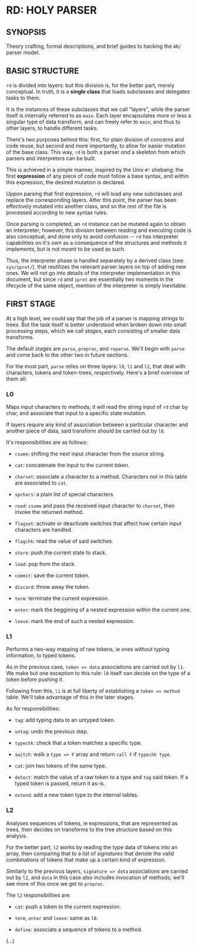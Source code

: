 # RD: HOLY PARSER

## SYNOPSIS

Theory crafting, formal descriptions, and brief guides to hacking the `AR/` parser model.


## BASIC STRUCTURE

`rd` is divided into layers: but this division is, for the better part, merely conceptual. In truth, it is a __single  class__ that loads subclasses and delegates tasks to them.

It is the instances of these subclasses that we call "layers", while the parser itself is internally referred to as `main`. Each layer encapsulates more or less a singular type of data transform, and can freely refer to `main`, and thus to other layers, to handle different tasks.

There's two purposes behind this: first, for plain division of concerns and code reuse, but second and more importantly, to allow for easier mutation of the base class. This way, `rd` is both a parser *and* a skeleton from which parsers and interpreters can be built.

This is achieved in a simple manner, inspired by the Unix `#!` shebang: the first __expression__ of any piece of code must follow a base syntax, and within this expression, the desired mutation is declared.

Uppon parsing that first expression, `rd` will load any new subclasses and replace the corresponding layers. After this point, the parser has been effectively mutated into another class, and so the rest of the file is processed according to new syntax rules.

Once parsing is completed, an `rd` instance can be mutated again to obtain an interpreter; however, this division between reading and executing code is also conceptual, and done only to avoid confusion -- `rd` has interpreter capabilities on it's own as a consequence of the structures and methods it implements, but is not *meant* to be used as such.

Thus, the interpreter phase is handled separately by a derived class (see: `sys/ipret/`), that reutilizes the relevant parser layers on top of adding new ones. We will not go into details of the interpreter implementation in this document, but since `rd` and `ipret` are essentially two moments in the lifecycle of the same object, mention of the interpreter is simply inevitable.

## FIRST STAGE

At a high level, we could say that the job of a parser is mapping strings to trees. But the task itself is better understood when broken down into small processing steps, which we call *stages*, each consisting of smaller data transforms.

The default stages are `parse`, `preproc`, and `reparse`. We'll begin with `parse` and come back to the other two in future sections.


For the most part, `parse` relies on three layers: `l0`, `l1` and `l2`, that deal with characters, tokens and token-trees, respectively. Here's a brief overview of them all:

### L0

Maps input characters to methods; it will read the string input of `rd` char by char, and associate that input to a specific state mutation.

If layers require any kind of association between a particular character and another piece of data, said transform should be carried out by `l0`.

It's responsibilities are as follows:

- `csume`: shifting the next input character from the source string.

- `cat`: concatenate the input to the current token.

- `charset`: associate a character to a method. Characters not in this table are associated to `cat`.

- `spchars`: a plain list of special characters.

- `read`: `csume` and pass the received input character to `charset`, then invoke the returned method.

- `flagset`: activate or deactivate switches that affect how certain input characters are handled.

- `flagchk`: read the value of said switches.

- `store`: push the current state to stack.
 
- `load`: pop from the stack.

- `commit`: save the current token.

- `discard`: throw away the token.

- `term`: terminate the current expression.

- `enter`: mark the beggining of a nested expression within the current one.

- `leave`: mark the end of such a nested expression.


### L1

Performs a two-way mapping of raw tokens, ie ones without typing information, to typed tokens.

As in the previous case, `token => data` associations are carried out by `l1`. We make but one exception to this rule: `l0` itself can decide on the type of a token before pushing it.

Following from this, `l1` is at full liberty of establishing a `token => method` table. We'll take advantage of this in the later stages.

As for responsibilities:

- `tag`: add typing data to an untyped token.

- `untag`: undo the previous step.

- `typechk`: check that a token matches a specific type.

- `switch`: walk a `type => F` array and return `call F` if `typechk type`.

- `cat`: join two tokens of the same type.

- `detect`: match the value of a raw token to a type and `tag` said token. If a typed token is passed, return it as-is.

- `extend`: add a new token type to the internal tables.


### L2

Analyses sequences of tokens, ie expressions, that are represented as trees, then decides on transforms to the tree structure based on this analysis.

For the better part, `l2` works by reading the type data of tokens into an array, then comparing that to a list of *signatures* that denote the valid combinations of tokens that make up a certain kind of expression.

Similarly to the previous layers, `signature => data` associations are carried out by `l2`, and `data` in this case *also* includes invocation of methods; we'll see more of this once we get to `preproc`.

The `l2` responsibilities are:

- `cat`: push a token to the current expression.

- `term`, `enter` and `leave`: same as `l0`.

- `define`: associate a sequence of tokens to a method.

(...)

